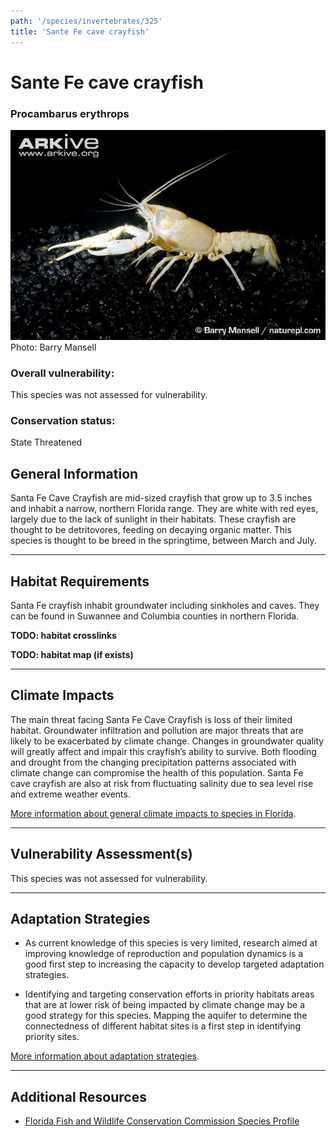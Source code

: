 ```yaml
---
path: '/species/invertebrates/325'
title: 'Sante Fe cave crayfish'
---
```


# Sante Fe cave crayfish

### Procambarus erythrops

<div id="TopSection">

<div class="header-photo"><img src="325.jpg" alt="Photo for Sante Fe cave crayfish"/>
<figcaption>Photo: Barry Mansell</figcaption></div>

<div>

### Overall vulnerability:

This species was not assessed for vulnerability.

### Conservation status:

State Threatened

</div>
</div>

## General Information

Santa Fe Cave Crayfish are mid-sized crayfish that grow up to 3.5 inches and inhabit a narrow, northern Florida range. They are white with red eyes, largely due to the lack of sunlight in their habitats. These crayfish are thought to be detritovores, feeding on decaying organic matter. This species is thought to be breed in the springtime, between March and July.

<hr />

## Habitat Requirements



Santa Fe crayfish inhabit groundwater including sinkholes and caves. They can be found in Suwannee and Columbia counties in northern Florida.

**TODO: habitat crosslinks**

**TODO: habitat map (if exists)**

<hr />

## Climate Impacts

The main threat facing Santa Fe Cave Crayfish is loss of their limited habitat. Groundwater infiltration and pollution are major threats that are likely to be exacerbated by climate change. Changes in groundwater quality will greatly affect and impair this crayfish’s ability to survive. Both flooding and drought from the changing precipitation patterns associated with climate change can compromise the health of this population. Santa Fe cave crayfish are also at risk from fluctuating salinity due to sea level rise and extreme weather events.

[More information about general climate impacts to species in Florida](/impacts/species).



<hr />

## Vulnerability Assessment(s)

This species was not assessed for vulnerability.

<hr />

## Adaptation Strategies

- As current knowledge of this species is very limited, research aimed at improving knowledge of reproduction and population dynamics is a good first step to increasing the capacity to develop targeted adaptation strategies.

- Identifying and targeting conservation efforts in priority habitats areas that are at lower risk of being impacted by climate change may be a good strategy for this species.  Mapping the aquifer to determine the connectedness of different habitat sites is a first step in identifying priority sites.

[More information about adaptation strategies](/strategies).

<hr />


## Additional Resources

- [Florida Fish and Wildlife Conservation Commission Species Profile](https://myfwc.com/wildlifehabitats/profiles/invertebrates/santa-fe-cave-crayfish/)
